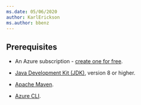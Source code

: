 ```yaml
---
ms.date: 05/06/2020
author: KarlErickson
ms.author: bbenz
---
```


## Prerequisites

- An Azure subscription - [create one for free](https://azure.microsoft.com/free).

- [Java Development Kit (JDK)](/java/azure/jdk/), version 8 or higher.

- [Apache Maven](https://maven.apache.org).

- [Azure CLI](/cli/azure/install-azure-cli).

